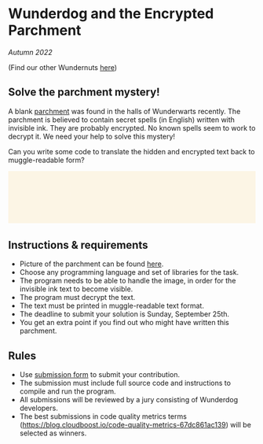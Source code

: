 # Wunderdog and the Encrypted Parchment

*Autumn 2022*

(Find our other Wundernuts [here](https://github.com/wunderdogsw/wundernuts))

## Solve the parchment mystery!

A blank [parchment](./parchment.png) was found in the halls of Wunderwarts recently. The parchment is believed to contain secret spells (in English) written with invisible ink. They are probably encrypted. No known spells seem to work to decrypt it. We need your help to solve this mystery!

Can you write some code to translate the hidden and encrypted text back to muggle-readable form?

![Parchment](./parchment.png "Parchment")

## Instructions & requirements

* Picture of the parchment can be found [here](./parchment.png).
* Choose any programming language and set of libraries for the task.
* The program needs to be able to handle the image, in order for the invisible ink text to become visible.
* The program must decrypt the text.
* The text must be printed in muggle-readable text format.
* The deadline to submit your solution is Sunday, September 25th. 
* You get an extra point if you find out who might have written this parchment.

## Rules

* Use [submission form](https://www.wunderdog.fi/wundernut) to submit your contribution.
* The submission must include full source code and instructions to compile and run the program.
* All submissions will be reviewed by a jury consisting of Wunderdog developers.
* The best submissions in code quality metrics terms (https://blog.cloudboost.io/code-quality-metrics-67dc861ac139) will be selected as winners.
